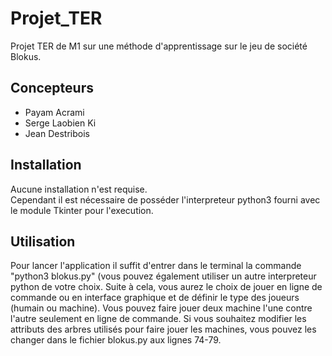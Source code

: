 # Projet_TER

Projet TER de M1 sur une méthode d'apprentissage sur le jeu de société Blokus.

## Concepteurs

* Payam Acrami
* Serge Laobien Ki
* Jean Destribois

## Installation

Aucune installation n'est requise.  
Cependant il est nécessaire de posséder l'interpreteur python3 fourni avec le module Tkinter pour l'execution.

## Utilisation
Pour lancer l'application il suffit d'entrer dans le terminal la commande "python3 blokus.py" (vous pouvez également utiliser un autre interpreteur python de votre choix. Suite à cela, vous aurez le choix de jouer en ligne de commande ou en interface graphique et de définir le type des joueurs (humain ou machine). Vous pouvez faire jouer deux machine l'une contre l'autre seulement en ligne de commande. Si vous souhaitez modifier les attributs des arbres utilisés pour faire jouer les machines, vous pouvez les changer dans le fichier blokus.py aux lignes 74-79. 